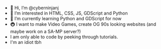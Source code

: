 - 👋 Hi, I’m @cyberninjanj
- 👀 I’m interested in HTML, CSS, JS, GDScript and Python
- 🌱 I’m currently learning Python and GDScript for now
- 🚇 I want to make Video Games, create OG 90s looking websites (and maybe work on a SA-MP server?)
- I am only able to code by peeking through tutorials.
- I'm an idiot tbh

<!---
cyberninjanj/cyberninjanj is a ✨ special ✨ repository because its `README.md` (this file) appears on your GitHub profile.
You can click the Preview link to take a look at your changes.
--->
